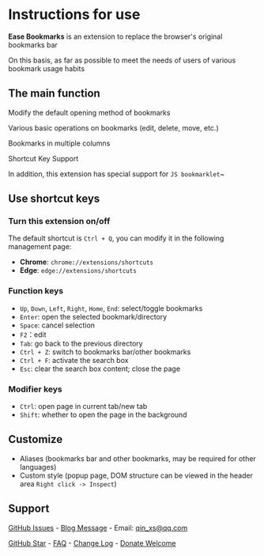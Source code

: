 # Instructions for use

**Ease Bookmarks** is an extension to replace the browser's original bookmarks bar

On this basis, as far as possible to meet the needs of users of various bookmark usage habits

## The main function

Modify the default opening method of bookmarks

Various basic operations on bookmarks (edit, delete, move, etc.)

Bookmarks in multiple columns

Shortcut Key Support

In addition, this extension has special support for `JS bookmarklet`~

## Use shortcut keys

### Turn this extension on/off

The default shortcut is `Ctrl + Q`, you can modify it in the following management page:
- **Chrome**: `chrome://extensions/shortcuts`
- **Edge**: `edge://extensions/shortcuts`

<!-- - Firefox: `about:addons` -> Extensions -> Settings Icons -> Manage Extension Shortcuts -->

### Function keys

- `Up`, `Down`, `Left`, `Right`, `Home`, `End`: select/toggle bookmarks
- `Enter`: open the selected bookmark/directory
- `Space`: cancel selection
- `F2`：edit
- `Tab`: go back to the previous directory
- `Ctrl + Z`: switch to bookmarks bar/other bookmarks
- `Ctrl + F`: activate the search box
- `Esc`: clear the search box content; close the page

### Modifier keys

- `Ctrl`: open page in current tab/new tab
- `Shift`: whether to open the page in the background

## Customize

- Aliases (bookmarks bar and other bookmarks, may be required for other languages)
- Custom style (popup page, DOM structure can be viewed in the header area `Right click -> Inspect`)

## Support

[GitHub Issues](https://github.com/qinxs/Ease-Bookmarks/issues) - 
[Blog Message](https://7bxing.com/posts/beb3fd2a/) - 
Email: qin_xs@qq.com

[GitHub Star](https://github.com/qinxs/Ease-Bookmarks "If it's convenient, give a Star, thanks!") - 
[FAQ](https://github.com/qinxs/Ease-Bookmarks/wiki/常见问题（FAQ）) - 
[Change Log](https://github.com/qinxs/Ease-Bookmarks/blob/master/ChangeLog.md) - 
[Donate Welcome](https://7bxing.com/donate/)
